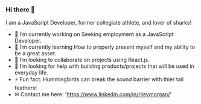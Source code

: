 ### Hi there 👋

I am a JavaScript Developer, former collegiate athlete, and lover of sharks!

- 🔭 I’m currently working on Seeking employment as a JavaScript Developer.
- 🌱 I’m currently learning How to properly present myself and my ability to be a great asset.
- 👯 I’m looking to collaborate on projects using React.js.
- 🤔 I’m looking for help with building products/projects that will be used in everyday life.
- ⚡ Fun fact: Hummingbirds can break the sound barrier with thier tail feathers!
- ✉ Contact me here: 'https://www.linkedin.com/in/rileymorgan/'

